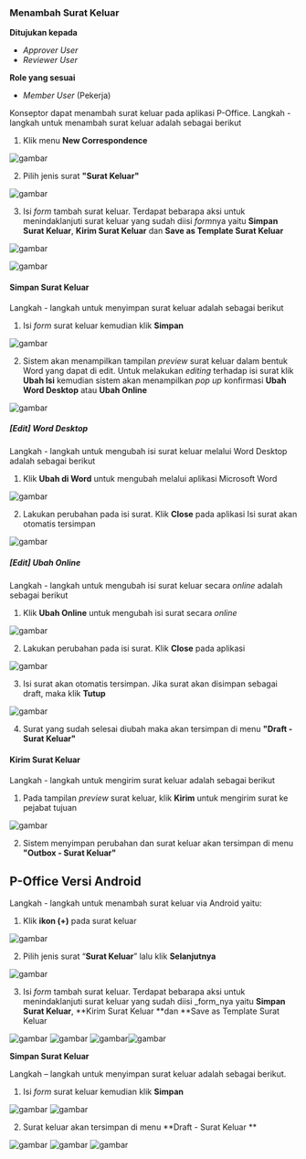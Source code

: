 ### Menambah Surat Keluar

**Ditujukan kepada**

- *Approver User*
- *Reviewer User*

**Role yang sesuai**

- *Member User* (Pekerja)

Konseptor dapat menambah surat keluar pada aplikasi P-Office. Langkah - langkah untuk menambah surat keluar adalah sebagai berikut

1. Klik menu **New Correspondence**

![gambar](SC_Surat_Keluar/SK02.png)

2. Pilih jenis surat **"Surat Keluar"**

![gambar](SC_Surat_Keluar/SK03.png)

3. Isi *form* tambah surat keluar. Terdapat bebarapa aksi untuk menindaklanjuti surat keluar yang sudah diisi *form*nya yaitu **Simpan Surat Keluar**, **Kirim Surat Keluar** dan **Save as Template Surat Keluar**

![gambar](SC_Surat_Keluar/SK04.png)

![gambar](SC_Surat_Keluar/SK05.png)

#### Simpan Surat Keluar

Langkah - langkah untuk menyimpan surat keluar adalah sebagai berikut

1. Isi *form* surat keluar kemudian klik **Simpan**

![gambar](SC_Surat_Keluar/SK06.png)

2. Sistem akan menampilkan tampilan *preview* surat keluar dalam bentuk Word yang dapat di edit. Untuk melakukan *editing* terhadap isi surat klik **Ubah Isi** kemudian sistem akan menampilkan *pop up* konfirmasi **Ubah Word Desktop** atau **Ubah Online**

![gambar](SC_Surat_Keluar/SK07.png)

##### [Edit] Word Desktop

Langkah - langkah untuk mengubah isi surat keluar melalui Word Desktop adalah sebagai berikut

1. Klik **Ubah di Word** untuk mengubah melalui aplikasi Microsoft Word

![gambar](SC_Surat_Keluar/SK08.png)

2. Lakukan perubahan pada isi surat. Klik **Close** pada aplikasi Isi surat akan otomatis tersimpan

![gambar](SC_Surat_Keluar/SK09.png)

##### [Edit] Ubah Online

Langkah - langkah untuk mengubah isi surat keluar secara *online* adalah sebagai berikut

1. Klik **Ubah Online** untuk mengubah isi surat secara *online*

![gambar](SC_Surat_Keluar/SK10.png)

2. Lakukan perubahan pada isi surat. Klik **Close** pada aplikasi

![gambar](SC_Surat_Keluar/SK11.png)

3. Isi surat akan otomatis tersimpan. Jika surat akan disimpan sebagai draft, maka klik **Tutup**  

![gambar](SC_Surat_Keluar/SK12.png)

4. Surat yang sudah selesai diubah maka akan tersimpan di menu **"Draft - Surat Keluar"**

#### Kirim Surat Keluar

Langkah - langkah untuk mengirim surat keluar adalah sebagai berikut

1. Pada tampilan *preview* surat keluar, klik **Kirim** untuk mengirim surat ke pejabat tujuan

![gambar](SC_Surat_Keluar/SK13.png)

2. Sistem menyimpan perubahan dan surat keluar akan tersimpan di menu **"Outbox - Surat Keluar"**













## **P-Office Versi Android**

Langkah - langkah untuk menambah surat keluar via Android yaitu:

1. Klik **ikon (+)** pada surat keluar
   
![gambar](SuratKeluar/SK_Android/TambahSK\A01.jpg)

2. Pilih jenis surat “**Surat Keluar**” lalu klik **Selanjutnya**

![gambar](SuratKeluar/SK_Android/TambahSK\A02.jpg) 

3. Isi _form_ tambah surat keluar. Terdapat bebarapa aksi untuk menindaklanjuti surat keluar yang sudah diisi _form_nya yaitu **Simpan Surat Keluar**, **Kirim Surat Keluar **dan **Save as Template Surat Keluar

![gambar](SuratKeluar/SK_Android/TambahSK\A03.jpg) ![gambar](SuratKeluar/SK_Android/TambahSK\A04.jpg) ![gambar](SuratKeluar/SK_Android/TambahSK\A05.jpg)![gambar](SuratKeluar/SK_Android/TambahSK\A06.jpg)

**Simpan Surat Keluar**

 Langkah – langkah untuk menyimpan surat keluar adalah sebagai berikut.
1. Isi _form_ surat keluar kemudian klik **Simpan**

![gambar](SuratKeluar/SK_Android/TambahSK\S01.jpg) ![gambar](SuratKeluar/SK_Android/TambahSK\S02.jpg)

2. Surat keluar akan tersimpan di menu **Draft - Surat Keluar ** 

![gambar](SuratKeluar/SK_Android/TambahSK\S03.jpg) ![gambar](SuratKeluar/SK_Android/TambahSK\S04.jpg) ![gambar](SuratKeluar/SK_Android/TambahSK\S05.jpg)